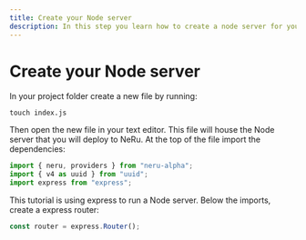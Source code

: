 ```yaml
---
title: Create your Node server
description: In this step you learn how to create a node server for your NeRu Project.
---
```


# Create your Node server

In your project folder create a new file by running:

```
touch index.js
```

Then open the new file in your text editor. This file will house the Node server that you will deploy to NeRu. At the top of the file import the dependencies:

```javascript
import { neru, providers } from "neru-alpha";
import { v4 as uuid } from "uuid";
import express from "express";
```

This tutorial is using express to run a Node server. Below the imports, create a express router: 

```javascript
const router = express.Router();
```